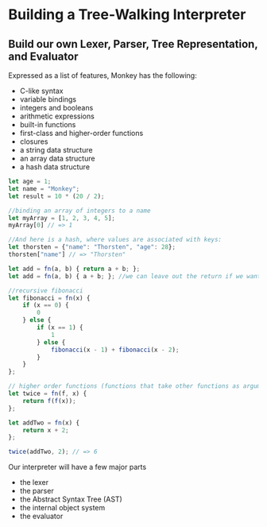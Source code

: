 # Building a Tree-Walking Interpreter

## Build our own Lexer, Parser, Tree Representation, and Evaluator

Expressed as a list of features, Monkey has the following:
- C-like syntax
- variable bindings
- integers and booleans
- arithmetic expressions
- built-in functions
- first-class and higher-order functions
- closures
- a string data structure
- an array data structure
- a hash data structure

```js
let age = 1;
let name = "Monkey";
let result = 10 * (20 / 2);

//binding an array of integers to a name
let myArray = [1, 2, 3, 4, 5];
myArray[0] // => 1

//And here is a hash, where values are associated with keys:
let thorsten = {"name": "Thorsten", "age": 28};
thorsten["name"] // => "Thorsten"

let add = fn(a, b) { return a + b; };
let add = fn(a, b) { a + b; }; //we can leave out the return if we want to

//recursive fibonacci
let fibonacci = fn(x) {
    if (x == 0) {
        0
    } else {
        if (x == 1) {
            1
        } else {
            fibonacci(x - 1) + fibonacci(x - 2);
        }
    }
};

// higher order functions (functions that take other functions as arguments)
let twice = fn(f, x) {
    return f(f(x));
};

let addTwo = fn(x) {
    return x + 2;
};

twice(addTwo, 2); // => 6
```

Our interpreter will have a few major parts
- the lexer
- the parser
- the Abstract Syntax Tree (AST)
- the internal object system
- the evaluator

